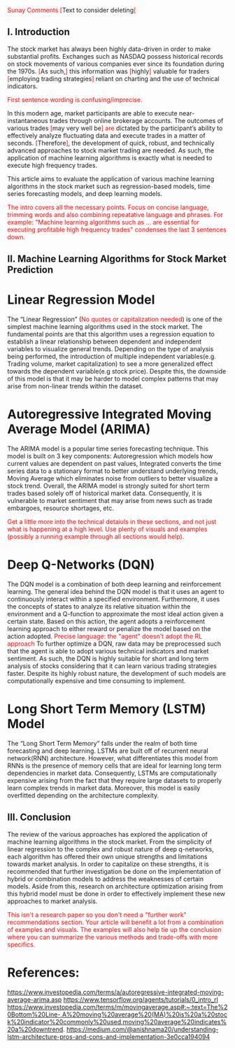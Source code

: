 <span style="color:red">Sunay Comments</span>
<span style="color:red">[</span>Text to consider deleting<span style="color:red">[</span>

## I. Introduction
The stock market has always been highly data-driven in order to make substantial profits. Exchanges such as NASDAQ possess historical records on stock movements of various companies ever since its foundation during the 1970s. <span style="color:red">[</span>As such,<span style="color:red">]</span> this information was <span style="color:red">[</span>highly<span style="color:red">]</span> valuable for traders <span style="color:red">[</span>employing trading strategies<span style="color:red">]</span> reliant on charting and the use of technical indicators.

<span style="color:red">First sentence wording is confusing/imprecise.</span>

In this modern age, market participants are able to execute near-instantaneous trades through online brokerage accounts. The outcomes of various trades <span style="color:red">[</span>may very well be<span style="color:red">]</span> <span style="color:red">are</span> dictated by the participant’s ability to effectively analyze fluctuating data and execute trades in a matter of seconds. <span style="color:red">[</span>Therefore<span style="color:red">]</span>, the development of quick, robust, and technically advanced approaches to stock market trading are needed. As such, the application of machine learning algorithms is exactly what is needed to execute high frequency trades.

This article aims to evaluate the application of various machine learning algorithms in the stock market such as regression-based models, time series forecasting models, and deep learning models.

<span style="color:red">The intro covers all the necessary points. Focus on concise language, trimming words and also combining repeatative language and phrases. For example: "Machine learning algorithms such as ... are essential for executing profitable high frequency trades" condenses the last 3 sentences down. </span>

## II. Machine Learning Algorithms for Stock Market Prediction

# Linear Regression Model
The “Linear Regression” (<span style="color:red">No quotes or capitalization needed</span>) is one of the simplest machine learning algorithms used in the stock market. The fundamental points are that this algorithm uses a regression equation to establish a linear relationship between dependent and independent variables to visualize general trends. Depending on the type of analysis being performed, the introduction of multiple independent variables(e.g. Trading volume, market capitalization) to see a more generalized effect towards the dependent variable(e.g stock price). Despite this, the downside of this model is that it may be harder to model complex patterns that may arise from non-linear trends within the dataset.

# Autoregressive Integrated Moving Average Model (ARIMA)
The ARIMA model is a popular time series forecasting technique. This model is built on 3 key components: Autoregression which models how current values are dependent on past values, Integrated converts the time series data to a stationary format to better understand underlying trends, Moving Average which eliminates noise from outliers to better visualize a stock trend. Overall, the ARIMA model is strongly suited for short term trades based solely off of historical market data. Consequently, it is vulnerable to market sentiment that may arise from news such as trade embargoes, resource shortages, etc.

<span style="color:red">Get a little more into the technical detaiuls in these sections, and not just what is happening at a high level. Use plenty of visuals and examples (possibly a running example through all sections would help).</span>

# Deep Q-Networks (DQN)
The DQN model is a combination of both deep learning and reinforcement learning. The general idea behind the DQN model is that it uses an agent to continuously interact within a specified environment. Furthermore, it uses the concepts of states to analyze its relative situation within the environment and a Q-function to approximate the most ideal action given a certain state. Based on this action, the agent adopts a reinforcement learning approach to either reward or penalize the model based on the action adopted. <span style="color:red">Precise language: the "agent" doesn't adopt the RL approach</span> To further optimize a DQN, raw data may be preprocessed such that the agent is able to adopt various technical indicators and market sentiment. As such, the DQN is highly suitable for short and long term analysis of stocks considering that it can learn various trading strategies faster. Despite its highly robust nature, the development of such models are computationally expensive and time consuming to implement. 

# Long Short Term Memory (LSTM) Model
The “Long Short Term Memory” falls under the realm of both time forecasting and deep learning. LSTMs are built off of recurrent neural network(RNN) architecture. However, what differentiates this model from RNNs is the presence of memory cells that are ideal for learning long term dependencies in market data. Consequently, LSTMs are computationally expensive arising from the fact that they require large datasets to properly learn complex trends in market data. Moreover, this model is easily overfitted depending on the architecture complexity.

## III. Conclusion
The review of the various approaches has explored the application of machine learning algorithms in the stock market. From the simplicity of linear regression to the complex and robust nature of deep q-networks, each algorithm has offered their own unique strengths and limitations towards market analysis. 
In order to capitalize on these strengths, it is recommended that further investigation be done on the implementation of hybrid or combination models to address the weaknesses of certain models. Aside from this, research on architecture optimization arising from this hybrid model must be done in order to effectively implement these new approaches to market analysis.

<span style="color:red">This isn't a research paper so you don't need a "further work" recommendations section. Your article will benefit a lot from a combination of examples and visuals. The examples will also help tie up the conclusion where you can summarize the various methods and trade-offs with more specifics. </span>

# References:
https://www.investopedia.com/terms/a/autoregressive-integrated-moving-average-arima.asp
https://www.tensorflow.org/agents/tutorials/0_intro_rl
https://www.investopedia.com/terms/m/movingaverage.asp#:~:text=The%20Bottom%20Line-,A%20moving%20average%20(MA)%20is%20a%20stock%20indicator%20commonly%20used,moving%20average%20indicates%20a%20downtrend.
https://medium.com/@anishnama20/understanding-lstm-architecture-pros-and-cons-and-implementation-3e0cca194094
